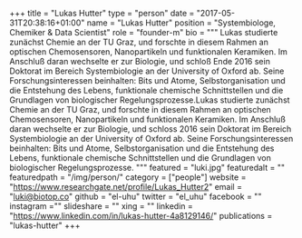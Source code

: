 +++
title = "Lukas Hutter"
type = "person"
date = "2017-05-31T20:38:16+01:00"
name = "Lukas Hutter"
position = "Systembiologe, Chemiker & Data Scientist"
role = "founder-m"
bio = """
Lukas studierte zunächst Chemie an der TU Graz, und forschte in diesem Rahmen an optischen Chemosensoren, Nanopartikeln und funktionalen Keramiken. Im Anschluß daran wechselte er zur Biologie, und schloß Ende 2016 sein Doktorat im Bereich Systembiologie an der University of Oxford ab. Seine Forschungsinteressen beinhalten: Bits und Atome, Selbstorganisation und die Entstehung des Lebens, funktionale chemische Schnittstellen und die Grundlagen von biologischer Regelungsprozesse.Lukas studierte zunächst Chemie an der TU Graz, und forschte in diesem Rahmen an optischen Chemosensoren, Nanopartikeln und funktionalen Keramiken. Im Anschluß daran wechselte er zur Biologie, und schloss 2016 sein Doktorat im Bereich Systembiologie an der University of Oxford ab. Seine Forschungsinteressen beinhalten: Bits und Atome, Selbstorganisation und die Entstehung des Lebens, funktionale chemische Schnittstellen und die Grundlagen von biologischer Regelungsprozesse.
"""
featured = "luki.jpg"
featuredalt = ""
featuredpath = "/img/person/"
category = ["people"]
website = "https://www.researchgate.net/profile/Lukas_Hutter2"
email = "luki@biotop.co"
github = "el-uhu"
twitter = "el_uhu"
facebook = ""
instagram =""
slideshare = ""
xing = ""
linkedin = "https://www.linkedin.com/in/lukas-hutter-4a8129146/"
publications = "lukas-hutter"
+++

